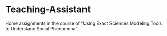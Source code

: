 # Teaching-Assistant
Home assignments in the course of "Using Exact Sciences Modeling Tools to Understand Social Phenomena"
